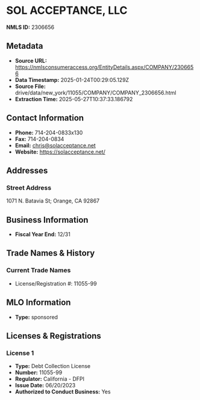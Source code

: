 # SOL ACCEPTANCE, LLC

**NMLS ID:** 2306656

## Metadata
- **Source URL:** https://nmlsconsumeraccess.org/EntityDetails.aspx/COMPANY/2306656
- **Data Timestamp:** 2025-01-24T00:29:05.129Z
- **Source File:** drive/data/new_york/11055/COMPANY/COMPANY_2306656.html
- **Extraction Time:** 2025-05-27T10:37:33.186792

## Contact Information
- **Phone:** 714-204-0833x130
- **Fax:** 714-204-0834
- **Email:** chris@solacceptance.net
- **Website:** https://solacceptance.net/

## Addresses
### Street Address
1071 N. Batavia St; Orange, CA 92867

## Business Information
- **Fiscal Year End:** 12/31

## Trade Names & History
### Current Trade Names
- License/Registration #: 11055-99

## MLO Information
- **Type:** sponsored

## Licenses & Registrations

### License 1
- **Type:** Debt Collection License
- **Number:** 11055-99
- **Regulator:** California - DFPI
- **Issue Date:** 06/20/2023
- **Authorized to Conduct Business:** Yes
